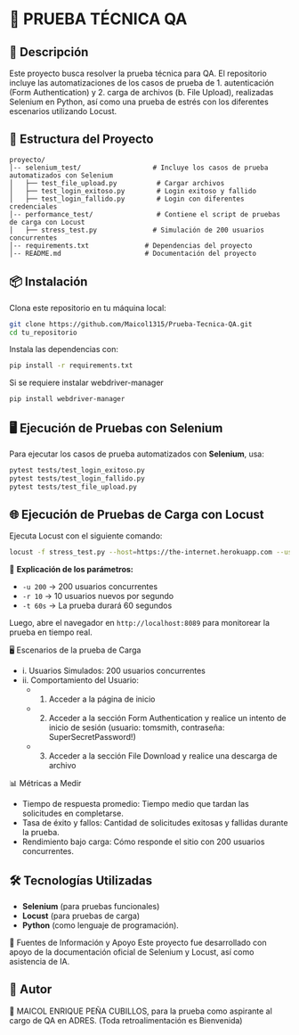 # 🚀 PRUEBA TÉCNICA QA

## 📌 Descripción
Este proyecto busca resolver la prueba técnica para QA. El repositorio incluye las automatizaciones de los casos de prueba de 1. autenticación (Form Authentication) y 2. carga de archivos (b.	File Upload), realizadas Selenium en Python, así como una prueba de estrés con los diferentes escenarios utilizando Locust.

## 📂 Estructura del Proyecto
```
proyecto/
│-- selenium_test/                  # Incluye los casos de prueba automatizados con Selenium
│   ├── test_file_upload.py          # Cargar archivos
│   ├── test_login_exitoso.py        # Login exitoso y fallido
│   ├── test_login_fallido.py        # Login con diferentes credenciales
│-- performance_test/                # Contiene el script de pruebas de carga con Locust
│   ├── stress_test.py              # Simulación de 200 usuarios concurrentes
│-- requirements.txt              # Dependencias del proyecto
│-- README.md                     # Documentación del proyecto
```

## 📦 Instalación

Clona este repositorio en tu máquina local:
```sh
git clone https://github.com/Maicol1315/Prueba-Tecnica-QA.git
cd tu_repositorio
```

Instala las dependencias con:
```sh
pip install -r requirements.txt
```

Si se requiere instalar webdriver-manager
```sh
pip install webdriver-manager
```

## 🖥️ Ejecución de Pruebas con Selenium

Para ejecutar los casos de prueba automatizados con **Selenium**, usa:
```sh
pytest tests/test_login_exitoso.py
pytest tests/test_login_fallido.py
pytest tests/test_file_upload.py
```

## 🌐 Ejecución de Pruebas de Carga con Locust

Ejecuta Locust con el siguiente comando:
```sh
locust -f stress_test.py --host=https://the-internet.herokuapp.com --users 200 --spawn-rate 10 --run-time 60s
```

🔹 **Explicación de los parámetros:**
- `-u 200` → 200 usuarios concurrentes
- `-r 10` → 10 usuarios nuevos por segundo
- `-t 60s` → La prueba durará 60 segundos

Luego, abre el navegador en `http://localhost:8089` para monitorear la prueba en tiempo real.

🖥️ Escenarios de la prueba de Carga
  - i.	Usuarios Simulados: 200 usuarios concurrentes
  - ii.	Comportamiento del Usuario:
    - 1.	Acceder a la página de inicio
    - 2.	Acceder a la sección Form Authentication y realice un intento de inicio de sesión (usuario: tomsmith, contraseña: SuperSecretPassword!)
    - 3.	Acceder a la sección File Download y realice una descarga de archivo


📊 Métricas a Medir

- Tiempo de respuesta promedio: Tiempo medio que tardan las solicitudes en completarse.
- Tasa de éxito y fallos: Cantidad de solicitudes exitosas y fallidas durante la prueba.
- Rendimiento bajo carga: Cómo responde el sitio con 200 usuarios concurrentes.

## 🛠️ Tecnologías Utilizadas
- **Selenium** (para pruebas funcionales)
- **Locust** (para pruebas de carga)
- **Python** (como lenguaje de programación).

📖 Fuentes de Información y Apoyo
Este proyecto fue desarrollado con apoyo de la documentación oficial de Selenium y Locust, así como asistencia de IA.

## 📜 Autor
🚀 MAICOL ENRIQUE PEÑA CUBILLOS, para la prueba como aspirante al cargo de QA en ADRES. (Toda retroalimentación es Bienvenida)


